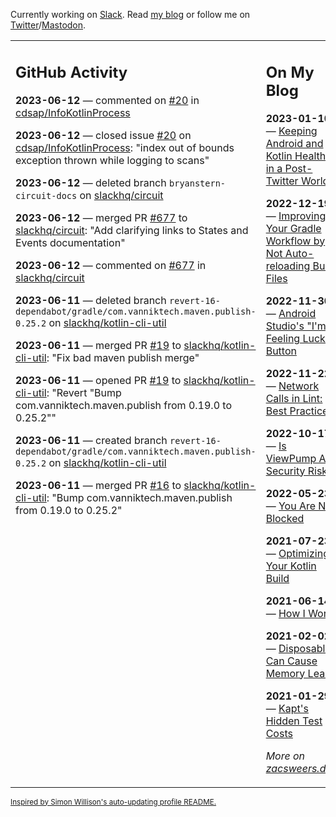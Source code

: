 Currently working on [Slack](https://slack.com/). Read [my blog](https://zacsweers.dev/) or follow me on [Twitter](https://twitter.com/ZacSweers)/[Mastodon](https://hachyderm.io/@ZacSweers).

<table><tr><td valign="top" width="60%">

## GitHub Activity
<!-- githubActivity starts -->
**2023-06-12** — commented on [#20](https://github.com/cdsap/InfoKotlinProcess/issues/20#issuecomment-1587583400) in [cdsap/InfoKotlinProcess](https://github.com/cdsap/InfoKotlinProcess)

**2023-06-12** — closed issue [#20](https://github.com/cdsap/InfoKotlinProcess/issues/20) on [cdsap/InfoKotlinProcess](https://github.com/cdsap/InfoKotlinProcess): "index out of bounds exception thrown while logging to scans"

**2023-06-12** — deleted branch `bryanstern-circuit-docs` on [slackhq/circuit](https://github.com/slackhq/circuit)

**2023-06-12** — merged PR [#677](https://github.com/slackhq/circuit/pull/677) to [slackhq/circuit](https://github.com/slackhq/circuit): "Add clarifying links to States and Events documentation"

**2023-06-12** — commented on [#677](https://github.com/slackhq/circuit/pull/677#issuecomment-1587475230) in [slackhq/circuit](https://github.com/slackhq/circuit)

**2023-06-11** — deleted branch `revert-16-dependabot/gradle/com.vanniktech.maven.publish-0.25.2` on [slackhq/kotlin-cli-util](https://github.com/slackhq/kotlin-cli-util)

**2023-06-11** — merged PR [#19](https://github.com/slackhq/kotlin-cli-util/pull/19) to [slackhq/kotlin-cli-util](https://github.com/slackhq/kotlin-cli-util): "Fix bad maven publish merge"

**2023-06-11** — opened PR [#19](https://github.com/slackhq/kotlin-cli-util/pull/19) to [slackhq/kotlin-cli-util](https://github.com/slackhq/kotlin-cli-util): "Revert "Bump com.vanniktech.maven.publish from 0.19.0 to 0.25.2""

**2023-06-11** — created branch `revert-16-dependabot/gradle/com.vanniktech.maven.publish-0.25.2` on [slackhq/kotlin-cli-util](https://github.com/slackhq/kotlin-cli-util)

**2023-06-11** — merged PR [#16](https://github.com/slackhq/kotlin-cli-util/pull/16) to [slackhq/kotlin-cli-util](https://github.com/slackhq/kotlin-cli-util): "Bump com.vanniktech.maven.publish from 0.19.0 to 0.25.2"
<!-- githubActivity ends -->
</td><td valign="top" width="40%">

## On My Blog
<!-- blog starts -->
**2023-01-10** — [Keeping Android and Kotlin Healthy in a Post-Twitter World](https://www.zacsweers.dev/keeping-android-healthy/)

**2022-12-19** — [Improving Your Gradle Workflow by Not Auto-reloading Build Files](https://www.zacsweers.dev/improving-your-workflow-by-not-auto-reloading-build-files/)

**2022-11-30** — [Android Studio's "I'm Feeling Lucky" Button](https://www.zacsweers.dev/android-studios-im-feeling-lucky-button/)

**2022-11-22** — [Network Calls in Lint: Best Practices](https://www.zacsweers.dev/network-calls-in-lint-best-practices/)

**2022-10-17** — [Is ViewPump A Security Risk?](https://www.zacsweers.dev/is-viewpump-a-security-risk/)

**2022-05-23** — [You Are Not Blocked](https://www.zacsweers.dev/you-are-not-blocked/)

**2021-07-23** — [Optimizing Your Kotlin Build](https://www.zacsweers.dev/optimizing-your-kotlin-build/)

**2021-06-14** — [How I Work](https://www.zacsweers.dev/how-i-work/)

**2021-02-02** — [Disposables Can Cause Memory Leaks](https://www.zacsweers.dev/disposables-can-cause-memory-leaks/)

**2021-01-29** — [Kapt's Hidden Test Costs](https://www.zacsweers.dev/kapts-hidden-test-costs/)
<!-- blog ends -->
_More on [zacsweers.dev](https://zacsweers.dev/)_
</td></tr></table>

<sub><a href="https://simonwillison.net/2020/Jul/10/self-updating-profile-readme/">Inspired by Simon Willison's auto-updating profile README.</a></sub>